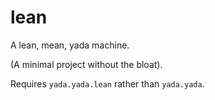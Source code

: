 # lean

A lean, mean, yada machine.

(A minimal project without the bloat).

Requires `yada.yada.lean` rather than `yada.yada`.